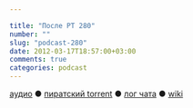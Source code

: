 ```yaml
---

title: "После РТ 280"
number: ""
slug: "podcast-280"
date: 2012-03-17T18:57:00+03:00
comments: true
categories: podcast
---
```

[аудио](http://cdn.radio-t.com/rt280post.mp3) ● [пиратский torrent](http://pirates.radio-t.com/torrents/rt280post.mp3.torrent) ● [лог чата](http://chat.radio-t.com/logs/radio-t-280.html) ● [wiki](http://wiki.radio-t.com/%D0%9F%D0%BE%D1%81%D0%BB%D0%B5_%D0%A0%D0%A2_280)<audio src="http://cdn.radio-t.com/rt280post.mp3" preload="none">
